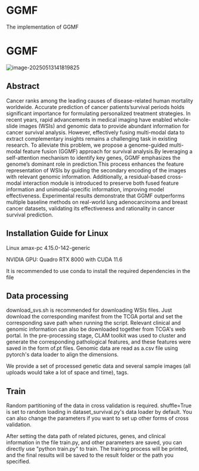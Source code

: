 # GGMF
The implementation of GGMF
# GGMF

![image-20250513141819825](GGMF.png)

## Abstract

Cancer ranks among the leading causes of disease-related human mortality worldwide. Accurate prediction of cancer patients’survival periods holds significant importance for formulating personalized treatment strategies. In recent years, rapid advancements in medical imaging have enabled whole-slide images (WSIs) and genomic data to provide abundant information for cancer survival analysis. However, effectively fusing multi-modal data to extract complementary insights remains a challenging task in existing research. To alleviate this problem, we propose a genome-guided multi-modal feature fusion (GGMF) approach for survival analysis.By leveraging a self-attention mechanism to identify key genes, GGMF emphasizes the genome’s dominant role in prediction.This process enhances the feature representation of WSIs by guiding the secondary encoding of the images with relevant genomic information. Additionally, a residual-based cross-modal interaction module is introduced to preserve both fused feature information and unimodal-specific information, improving model effectiveness. Experimental results demonstrate that GGMF outperforms multiple baseline methods on real-world lung adenocarcinoma and breast cancer datasets, validating its effectiveness and rationality in cancer survival prediction.

## Installation Guide for Linux

Linux amax-pc 4.15.0-142-generic

NVIDIA GPU: Quadro RTX 8000 with CUDA 11.6

It is recommended to use conda to install the required dependencies in the file

## Data processing

download_svs.sh is recommended for downloading WSIs files. Just download the corresponding manifest from the TCGA portal and set the corresponding save path when running the script. Relevant clinical and genomic information can also be downloaded together from TCGA's web portal. In the pre-processing stage, CLAM toolkit was used to cluster and generate the corresponding pathological features, and these features were saved in the form of.pt files. Genomic data are read as a.csv file using pytorch's data loader to align the dimensions.

We provide a set of processed genetic data and several sample images (all uploads would take a lot of space and time), tags.

## Train

Random partitioning of the data in cross validation is required. shuffle=True is set to random loading in dataset_survival.py's data loader by default. You can also change the parameters if you want to set up other forms of cross validation.

After setting the data path of related pictures, genes, and clinical information in the file train.py, and other parameters are saved, you can directly use "python train.py" to train. The training process will be printed, and the final results will be saved to the result folder or the path you specified.
